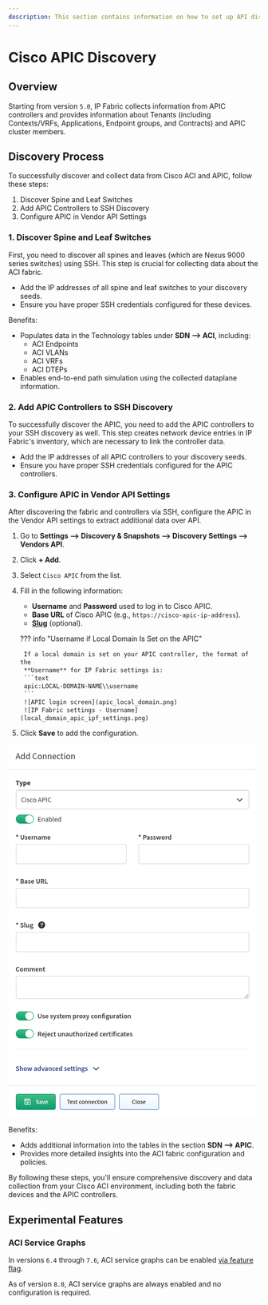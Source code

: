 ```yaml
---
description: This section contains information on how to set up API discovery for Cisco APIC.
---
```

# Cisco APIC Discovery

## Overview

Starting from version `5.0`, IP Fabric collects information from APIC
controllers and provides information about Tenants (including Contexts/VRFs,
Applications, Endpoint groups, and Contracts) and APIC cluster members.

## Discovery Process

To successfully discover and collect data from Cisco ACI and APIC, follow
these steps:

1. Discover Spine and Leaf Switches
2. Add APIC Controllers to SSH Discovery
3. Configure APIC in Vendor API Settings

### 1. Discover Spine and Leaf Switches

First, you need to discover all spines and leaves (which are Nexus 9000 series
switches) using SSH. This step is crucial for collecting data about the ACI
fabric.

- Add the IP addresses of all spine and leaf switches to your discovery seeds.
- Ensure you have proper SSH credentials configured for these devices.

Benefits:

- Populates data in the Technology tables under **SDN --> ACI**, including:
  - ACI Endpoints
  - ACI VLANs
  - ACI VRFs
  - ACI DTEPs
- Enables end-to-end path simulation using the collected dataplane information.

### 2. Add APIC Controllers to SSH Discovery

To successfully discover the APIC, you need to add the APIC controllers to your
SSH discovery as well. This step creates network device entries in IP Fabric's
inventory, which are necessary to link the controller data.

- Add the IP addresses of all APIC controllers to your discovery seeds.
- Ensure you have proper SSH credentials configured for the APIC controllers.

### 3. Configure APIC in Vendor API Settings

After discovering the fabric and controllers via SSH, configure the APIC in the
Vendor API settings to extract additional data over API.

1. Go to **Settings --> Discovery & Snapshots --> Discovery Settings -->
Vendors API**.
2. Click **+ Add**.
3. Select `Cisco APIC` from the list.
4. Fill in the following information:
   - **Username** and **Password** used to log in to Cisco APIC.
   - **Base URL** of Cisco APIC (e.g., `https://cisco-apic-ip-address`).
   - [**Slug**](index.md#slug-and-comment) (optional).

    ??? info "Username if Local Domain Is Set on the APIC"

        If a local domain is set on your APIC controller, the format of the
        **Username** for IP Fabric settings is:
        ```text
        apic:LOCAL-DOMAIN-NAME\\username
        ```
        ![APIC login screen](apic_local_domain.png)
        ![IP Fabric settings - Username](local_domain_apic_ipf_settings.png)

5. Click **Save** to add the configuration.

![Add Connection - Cisco APIC](cisco/apic/ciscoApicAPIAdd.png)

Benefits:

- Adds additional information into the tables in the section **SDN --> APIC**.
- Provides more detailed insights into the ACI fabric configuration and
policies.

By following these steps, you'll ensure comprehensive discovery and data
collection from your Cisco ACI environment, including both the fabric devices
and the APIC controllers.

## Experimental Features

### ACI Service Graphs

In versions `6.4` through `7.6`, ACI service graphs can be enabled [via feature flag](../../../../System_Administration/Command_Line_Interface/Feature_Flags.md#aci-service-graphs).

As of version `8.0`, ACI service graphs are always enabled and no configuration is required.
